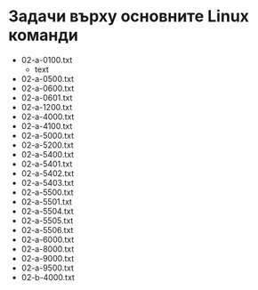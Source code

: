 # Задачи върху основните Linux команди
* 02-a-0100.txt
   * text
* 02-a-0500.txt
* 02-a-0600.txt
* 02-a-0601.txt
* 02-a-1200.txt
* 02-a-4000.txt
* 02-a-4100.txt
* 02-a-5000.txt
* 02-a-5200.txt
* 02-a-5400.txt
* 02-a-5401.txt
* 02-a-5402.txt
* 02-a-5403.txt
* 02-a-5500.txt
* 02-a-5501.txt
* 02-a-5504.txt
* 02-a-5505.txt
* 02-a-5506.txt
* 02-a-6000.txt
* 02-a-8000.txt
* 02-a-9000.txt
* 02-a-9500.txt
* 02-b-4000.txt
